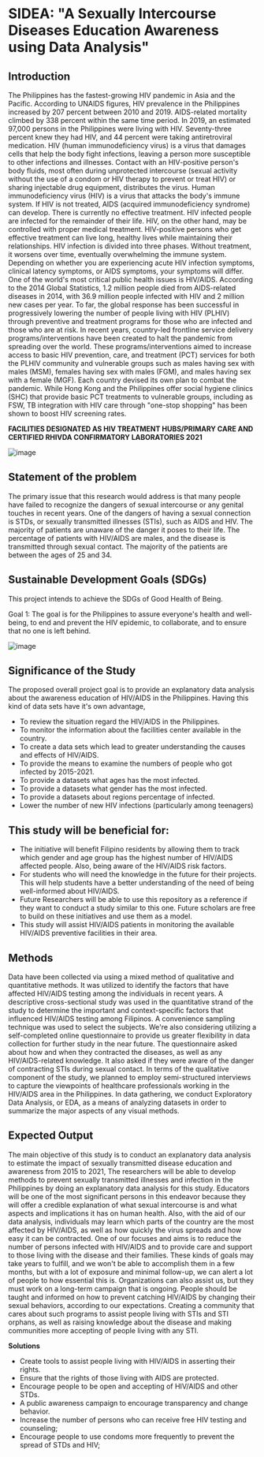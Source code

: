 # SIDEA: "A Sexually Intercourse Diseases Education Awareness using Data Analysis"
 
## Introduction

 The Philippines has the fastest-growing HIV pandemic in Asia and the Pacific. According to UNAIDS figures, HIV prevalence in the Philippines increased by 207 percent between 2010 and 2019. AIDS-related mortality climbed by 338 percent within the same time period. In 2019, an estimated 97,000 persons in the Philippines were living with HIV. Seventy-three percent knew they had HIV, and 44 percent were taking antiretroviral medication. HIV (human immunodeficiency virus) is a virus that damages cells that help the body fight infections, leaving a person more susceptible to other infections and illnesses. Contact with an HIV-positive person's body fluids, most often during unprotected intercourse (sexual activity without the use of a condom or HIV therapy to prevent or treat HIV) or sharing injectable drug equipment, distributes the virus. Human immunodeficiency virus (HIV) is a virus that attacks the body's immune system. If HIV is not treated, AIDS (acquired immunodeficiency syndrome) can develop. There is currently no effective treatment. HIV infected people are infected for the remainder of their life. HIV, on the other hand, may be controlled with proper medical treatment. HIV-positive persons who get effective treatment can live long, healthy lives while maintaining their relationships. HIV infection is divided into three phases. Without treatment, it worsens over time, eventually overwhelming the immune system. Depending on whether you are experiencing acute HIV infection symptoms, clinical latency symptoms, or AIDS symptoms, your symptoms will differ. One of the world's most critical public health issues is HIV/AIDS. According to the 2014 Global Statistics, 1.2 million people died from AIDS-related diseases in 2014, with 36.9 million people infected with HIV and 2 million new cases per year. To far, the global response has been successful in progressively lowering the number of people living with HIV (PLHIV) through preventive and treatment programs for those who are infected and those who are at risk. In recent years, country-led frontline service delivery programs/interventions have been created to halt the pandemic from spreading over the world. These programs/interventions aimed to increase access to basic HIV prevention, care, and treatment (PCT) services for both the PLHIV community and vulnerable groups such as males having sex with males (MSM), females having sex with males (FGM), and males having sex with a female (MGF). Each country devised its own plan to combat the pandemic. While Hong Kong and the Philippines offer social hygiene clinics (SHC) that provide basic PCT treatments to vulnerable groups, including as FSW, TB integration with HIV care through "one-stop shopping" has been shown to boost HIV screening rates.


  **FACILITIES DESIGNATED AS HIV TREATMENT HUBS/PRIMARY CARE AND CERTIFIED RHIVDA CONFIRMATORY LABORATORIES 2021**
   
![image](https://user-images.githubusercontent.com/102384528/162126919-02b06af9-5085-4de2-a101-3c49d377551e.png)


## Statement of the problem

 The primary issue that this research would address is that many people have failed to recognize the dangers of sexual intercourse or any genital touches in recent years. One of the dangers of having a sexual connection is STDs, or sexually transmitted illnesses (STIs), such as AIDS and HIV. The majority of patients are unaware of the danger it poses to their life. The percentage of patients with HIV/AIDS are males, and the disease is transmitted through sexual contact. The majority of the patients are between the ages of 25 and 34.

## Sustainable Development Goals (SDGs)
This project intends to achieve the SDGs of Good Health of Being.

Goal 1: The goal is for the Philippines to assure everyone's health and well-being, to end and prevent the HIV epidemic, to collaborate, and to ensure that no one is left behind.

![image](https://user-images.githubusercontent.com/105804704/170804013-16491c5a-96a9-49a1-812f-7240452c2c10.png)

## Significance of the Study

 The proposed overall project goal is to provide an explanatory data analysis about the awareness education of HIV/AIDS in the Philippines.  Having this kind of data sets have it's own advantage,

- To review the situation regard the HIV/AIDS in the Philippines.
- To monitor the information about the  facilities center available in the country.
- To create a data sets which lead to greater understanding the causes and effects of HIV/AIDS.
- To provide the means to examine the numbers of people who got infected by 2015-2021. 
- To provide a datasets what ages has the most infected.
- To provide a datasets what gender has the most infected.
- To provide a datasets about regions percentage of infected.
- Lower the number of new HIV infections (particularly among teenagers) 

## This study will be beneficial for: 

- The initiative will benefit Filipino residents by allowing them to track which gender and age group has the highest number of HIV/AIDS affected people. Also, being aware of the HIV/AIDS risk factors.
- For students who will need the knowledge in the future for their projects. This will help students have a better understanding of the need of being well-informed about HIV/AIDS.
- Future Researchers will be able to use this repository as a reference if they want to conduct a study similar to this one. Future scholars are free to build on these initiatives and use them as a model.
- This study will assist HIV/AIDS patients in monitoring the available HIV/AIDS preventive facilities in their area.

## Methods

 Data have been collected via using a mixed method of qualitative and quantitative methods. It was utilized to identify the factors that have affected HIV/AIDS testing among the individuals in recent years. A descriptive cross-sectional study was used in the quantitative strand of the study to determine the important and context-specific factors that influenced HIV/AIDS testing among Filipinos. A convenience sampling technique was used to select the subjects. We're also considering utilizing a self-completed online questionnaire to provide us greater flexibility in data collection for further study in the near future. The questionnaire asked about how and when they contracted the diseases, as well as any HIV/AIDS-related knowledge. It also asked if they were aware of the danger of contracting STIs during sexual contact. In terms of the qualitative component of the study, we planned to employ semi-structured interviews to capture the viewpoints of healthcare professionals working in the HIV/AIDS area in the Philippines. In data gathering, we conduct Exploratory Data Analysis, or EDA, as a means of analyzing datasets in order to summarize the major aspects of any visual methods.

## Expected Output

 The main objective of this study is to conduct an explanatory data analysis to estimate the impact of sexually transmitted disease education and awareness from 2015 to 2021,  The researchers will be able to develop methods to prevent sexually transmitted illnesses and infection in the Philippines by doing an explanatory data analysis for this study. Educators will be one of the most significant persons in this endeavor because they will offer a credible explanation of what sexual intercourse is and what aspects and implications it has on human health. Also, with the aid of our data analysis, individuals may learn which parts of the country are the most affected by HIV/AIDS, as well as how quickly the virus spreads and how easy it can be contracted. One of our focuses and aims is to reduce the number of persons infected with HIV/AIDS and to provide care and support to those living with the disease and their families. These kinds of goals may take years to fulfill, and we won't be able to accomplish them in a few months, but with a lot of exposure and minimal follow-up, we can alert a lot of people to how essential this is. Organizations can also assist us, but they must work on a long-term campaign that is ongoing. People should be taught and informed on how to prevent catching HIV/AIDS by changing their sexual behaviors, according to our expectations. Creating a community that cares about such programs to assist people living with STIs and STI orphans, as well as raising knowledge about the disease and making communities more accepting of people living with any STI.

**Solutions**
- Create tools to assist people living with HIV/AIDS in asserting their rights.
- Ensure that the rights of those living with AIDS are protected.
- Encourage people to be open and accepting of HIV/AIDS and other STDs.
- A public awareness campaign to encourage transparency and change behavior.
- Increase the number of persons who can receive free HIV testing and counseling;
- Encourage people to use condoms more frequently to prevent the spread of STDs and HIV;


